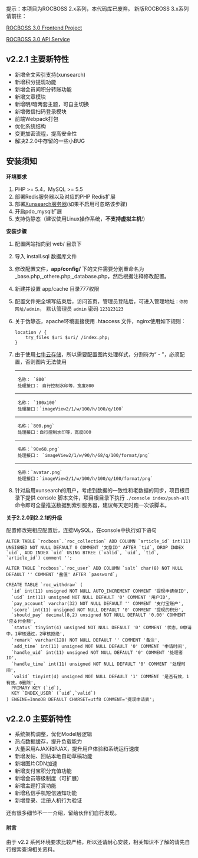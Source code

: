 提示：本项目为ROCBOSS 2.x系列，本代码库已废弃。
新版ROCBOSS 3.x系列请前往：

[ROCBOSS 3.0 Frontend Project](https://github.com/rocboss/rocboss-frontend)

[ROCBOSS 3.0 API Service](https://github.com/rocboss/rocboss-api)

## v2.2.1 主要新特性

- 新增全文索引支持(xunsearch)
- 新增积分提现功能
- 新增会员间积分转账功能
- 新增文章模块
- 新增明/暗两套主题，可自主切换
- 新增微信扫码登录模块
- 前端Webpack打包
- 优化系统结构
- 变更加密流程，提高安全性
- 解决2.2.0中存留的一些小BUG

## 安装须知

**环境要求**

1. PHP >= 5.4，MySQL >= 5.5
2. 部署Redis服务器以及对应的PHP Redis扩展
3. 部署[Xunsearch服务器][0](如果不启用可忽略该步骤)
4. 开启pdo_mysql扩展
5. 支持伪静态（建议使用Linux操作系统，**不支持虚拟主机**!）

**安装步骤**

1. 配置网站指向到 web/ 目录下

2. 导入 install.sql 数据库文件

3. 修改配置文件，**app/config/** 下的文件需要分别重命名为 _base.php,_othere.php,_database.php，然后根据注释修改配置。

4. 新建并设置 app/cache 目录777权限

5. 配置文件完全填写结束后，访问首页，管理员登陆后，可进入管理地址 : `你的网址/admin`， 默认管理员 `admin` 密码 `123123123`

6. 关于伪静态，apache环境直接使用 .htaccess 文件，nginx使用如下规则：
    ```
    location / {
        try_files $uri $uri/ /index.php;
    }
    ```

7. 由于使用[七牛云存储][1]，所以需要配置图片处理样式，分割符为“ - ”，必须配置，否则图片无法使用
    - - -
        名称： `800`
        处理接口： 自行控制水印等，宽度800
    - - -
        名称： `100x100`
        处理接口：`imageView2/1/w/100/h/100/q/100`
    - - -
        名称：`800.png`
        处理接口：自行控制水印等，宽度800
    - - -
        名称：`90x68.png`
        处理接口： `imageView2/1/w/90/h/68/q/100/format/png`
    - - -
        名称：`avatar.png`
        处理接口：`imageView2/1/w/100/h/100/q/100/format/png`

8. 针对启用xunsearch的用户，考虑到数据的一致性和老数据的同步，项目根目录下提供 console 脚本文件，项目根目录下执行 ``` ./console index/push-all ``` 命令即可全量推送数据到索引服务器，建议每天定时跑一次该脚本。


**关于2.2.0到2.2.1的升级**

配置修改完相应配置后，连接MySQL，在console中执行如下语句

```
ALTER TABLE `rocboss`.`roc_collection` ADD COLUMN `article_id` int(11) UNSIGNED NOT NULL DEFAULT 0 COMMENT '文章ID' AFTER `tid`, DROP INDEX `uid`, ADD INDEX `uid` USING BTREE (`valid`, `uid`, `tid`, `article_id`) comment '';
```

```
ALTER TABLE `rocboss`.`roc_user` ADD COLUMN `salt` char(8) NOT NULL DEFAULT '' COMMENT '盐值' AFTER `password`;
```

```
CREATE TABLE `roc_withdraw` (
  `id` int(11) unsigned NOT NULL AUTO_INCREMENT COMMENT '提现申请单ID',
  `uid` int(11) unsigned NOT NULL DEFAULT '0' COMMENT '用户ID',
  `pay_account` varchar(32) NOT NULL DEFAULT '' COMMENT '支付宝账户',
  `score` int(11) unsigned NOT NULL DEFAULT '0' COMMENT '提现的积分',
  `should_pay` decimal(8,2) unsigned NOT NULL DEFAULT '0.00' COMMENT '应支付金额',
  `status` tinyint(4) unsigned NOT NULL DEFAULT '0' COMMENT '状态，0申请中，1审核通过，2审核拒绝',
  `remark` varchar(128) NOT NULL DEFAULT '' COMMENT '备注',
  `add_time` int(11) unsigned NOT NULL DEFAULT '0' COMMENT '申请时间',
  `handle_uid` int(11) unsigned NOT NULL DEFAULT '0' COMMENT '处理者ID',
  `handle_time` int(11) unsigned NOT NULL DEFAULT '0' COMMENT '处理时间',
  `valid` tinyint(4) unsigned NOT NULL DEFAULT '1' COMMENT '是否有效，1有效，0删除',
  PRIMARY KEY (`id`),
  KEY `INDEX_USER` (`uid`,`valid`)
) ENGINE=InnoDB DEFAULT CHARSET=utf8 COMMENT='提现申请表';
```

## v2.2.0 主要新特性

- 系统架构调整，优化Model层逻辑
- 热点数据缓存，提升负载能力
- 大量采用AJAX和PJAX，提升用户体验和系统运行速度
- 新增发帖、回帖本地自动草稿功能
- 新增图片CDN加速
- 新增支付宝积分充值功能
- 新增会员等级制度（可扩展）
- 新增主题打赏功能
- 新增私信手机短信通知功能
- 新增登录、注册人机行为验证

还有很多细节不一一介绍，留给伙伴们自行发现。

#### 附言
由于 v2.2 系列环境要求比较严格，所以还请耐心安装，相关知识不了解的请先自行搜索查询相关资料。

  [0]:http://www.xunsearch.com/
  [1]: https://portal.qiniu.com/signup?code=3lho3ffob4oya
